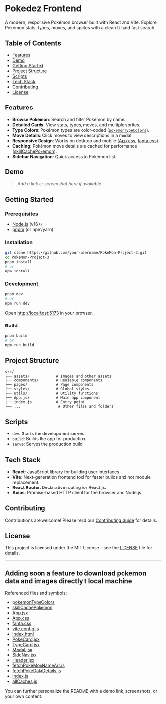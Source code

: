 # Pokedez Frontend

A modern, responsive Pokémon browser built with React and Vite. Explore Pokémon stats, types, moves, and sprites with a clean UI and fast search.

## Table of Contents

- [Features](#features)
- [Demo](#demo)
- [Getting Started](#getting-started)
- [Project Structure](#project-structure)
- [Scripts](#scripts)
- [Tech Stack](#tech-stack)
- [Contributing](#contributing)
- [License](#license)

## Features

- **Browse Pokémon**: Search and filter Pokémon by name.
- **Detailed Cards**: View stats, types, moves, and multiple sprites.
- **Type Colors**: Pokémon types are color-coded ([`pokemonTypeColors`](src/utils/index.js)).
- **Move Details**: Click moves to view descriptions in a modal.
- **Responsive Design**: Works on desktop and mobile ([App.css](src/App.css), [fanta.css](src/fanta.css)).
- **Caching**: Pokémon move details are cached for performance ([skillCachePokemon](src/cache/allCaches.js)).
- **Sidebar Navigation**: Quick access to Pokémon list.

## Demo

> _Add a link or screenshot here if available._

## Getting Started

### Prerequisites

- [Node.js](https://nodejs.org/) (v16+)
- [pnpm](https://pnpm.io/) (or npm/yarn)

### Installation

```sh
git clone https://github.com/your-username/PokeMon-Project-3.git
cd PokeMon-Project-3
pnpm install
# or
npm install
```

### Development

```sh
pnpm dev
# or
npm run dev
```

Open [http://localhost:5173](http://localhost:5173) in your browser.

### Build

```sh
pnpm build
# or
npm run build
```

## Project Structure

```
src/
├── assets/            # Images and other assets
├── components/        # Reusable components
├── pages/             # Page components
├── styles/            # Global styles
├── utils/             # Utility functions
├── App.jsx            # Main app component
├── index.js           # Entry point
└── ...                 # Other files and folders
```

## Scripts

- `dev`: Starts the development server.
- `build`: Builds the app for production.
- `serve`: Serves the production build.

## Tech Stack

- **React**: JavaScript library for building user interfaces.
- **Vite**: Next-generation frontend tool for faster builds and hot module replacement.
- **React Router**: Declarative routing for React.js.
- **Axios**: Promise-based HTTP client for the browser and Node.js.

## Contributing

Contributions are welcome! Please read our [Contributing Guide](CONTRIBUTING.md) for details.

## License

This project is licensed under the MIT License - see the [LICENSE](LICENSE) file for details.

---

## Adding soon a feature to download pokemon data and images directly t local machine

Referenced files and symbols:
- [pokemonTypeColors](http://_vscodecontentref_/9)
- [skillCachePokemon](http://_vscodecontentref_/10)
- [App.jsx](http://_vscodecontentref_/11)
- [App.css](http://_vscodecontentref_/12)
- [fanta.css](http://_vscodecontentref_/13)
- [vite.config.js](http://_vscodecontentref_/14)
- [index.html](http://_vscodecontentref_/15)
- [PokeCard.jsx](http://_vscodecontentref_/16)
- [TypeCard.jsx](http://_vscodecontentref_/17)
- [Modal.jsx](http://_vscodecontentref_/18)
- [SideNav.jsx](http://_vscodecontentref_/19)
- [Header.jsx](http://_vscodecontentref_/20)
- [fetchPokeMonNameArr.js](http://_vscodecontentref_/21)
- [fetchPokeDataDetails.js](http://_vscodecontentref_/22)
- [index.js](http://_vscodecontentref_/23)
- [allCaches.js](http://_vscodecontentref_/24)

You can further personalize the README with a demo link, screenshots, or your own content.
